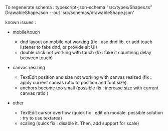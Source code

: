 To regenerate schema :
typescript-json-schema "src/types/Shapes.ts" DrawableShapeJson --out 'src/schemas/drawableShape.json'

known issues :

- mobile/touch

  - dnd layout on mobile not working (fix : use dnd lib, or add touch listener to fake dnd, or provide alt UI)
  - double click not working with touch (fix: fake it countinng delay between touch)

- canvas resizing

  - TextEdit position and size not working with canvas resized (fix : apply current canvas ratio to position and font size)
  - anchors become too small (possible fix : increase size with current canvas ratio )

- other
  - TextEdit cursor overflow (quick fix : edit on modale. possible solution : try to use textarea)
  - scaling (quick fix : disable it. Then, add support for scale)

